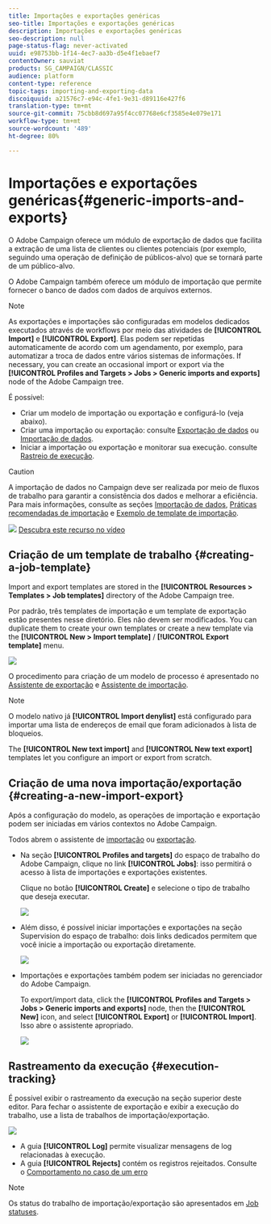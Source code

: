```yaml
---
title: Importações e exportações genéricas
seo-title: Importações e exportações genéricas
description: Importações e exportações genéricas
seo-description: null
page-status-flag: never-activated
uuid: e98753bb-1f14-4ec7-aa3b-d5e4f1ebaef7
contentOwner: sauviat
products: SG_CAMPAIGN/CLASSIC
audience: platform
content-type: reference
topic-tags: importing-and-exporting-data
discoiquuid: a21576c7-e94c-4fe1-9e31-d89116e427f6
translation-type: tm+mt
source-git-commit: 75cbb8d697a95f4cc07768e6cf3585e4e079e171
workflow-type: tm+mt
source-wordcount: '489'
ht-degree: 80%

---
```



# Importações e exportações genéricas{#generic-imports-and-exports}

O Adobe Campaign oferece um módulo de exportação de dados que facilita a extração de uma lista de clientes ou clientes potenciais (por exemplo, seguindo uma operação de definição de públicos-alvo) que se tornará parte de um público-alvo.

O Adobe Campaign também oferece um módulo de importação que permite fornecer o banco de dados com dados de arquivos externos.

>[!NOTE]
>
>As exportações e importações são configuradas em modelos dedicados executados através de workflows por meio das atividades de **[!UICONTROL Import]** e **[!UICONTROL Export]**. Elas podem ser repetidas automaticamente de acordo com um agendamento, por exemplo, para automatizar a troca de dados entre vários sistemas de informações. If necessary, you can create an occasional import or export via the **[!UICONTROL Profiles and Targets > Jobs > Generic imports and exports]** node of the Adobe Campaign tree.

É possível:

* Criar um modelo de importação ou exportação e configurá-lo (veja abaixo).
* Criar uma importação ou exportação: consulte [Exportação de dados](../../platform/using/exporting-data.md) ou [Importação de dados](../../platform/using/importing-data.md).
* Iniciar a importação ou exportação e monitorar sua execução. consulte [Rastreio de execução](#execution-tracking).

>[!CAUTION]
>
>A importação de dados no Campaign deve ser realizada por meio de fluxos de trabalho para garantir a consistência dos dados e melhorar a eficiência. Para mais informações, consulte as seções [Importação de dados](../../workflow/using/importing-data.md), [Práticas recomendadas de importação](../../workflow/using/importing-data.md#best-practices-when-importing-data) e [Exemplo de template de importação](../../workflow/using/importing-data.md#setting-up-a-recurring-import).

![](assets/do-not-localize/how-to-video.png) [Descubra este recurso no vídeo](../../platform/using/exporting-and-importing-profiles.md#import-profiles-video)

## Criação de um template de trabalho {#creating-a-job-template}

Import and export templates are stored in the **[!UICONTROL Resources > Templates > Job templates]** directory of the Adobe Campaign tree.

Por padrão, três templates de importação e um template de exportação estão presentes nesse diretório. Eles não devem ser modificados. You can duplicate them to create your own templates or create a new template via the **[!UICONTROL New > Import template]** / **[!UICONTROL Export template]** menu.

![](assets/s_ncs_user_export_wizard_template_create.png)

O procedimento para criação de um modelo de processo é apresentado no [Assistente de exportação](../../platform/using/exporting-data.md#export-wizard) e [Assistente de importação](../../platform/using/importing-data.md#import-wizard).

>[!NOTE]
>
>O modelo nativo já **[!UICONTROL Import denylist]** está configurado para importar uma lista de endereços de email que foram adicionados à lista de bloqueios.
> 
>The **[!UICONTROL New text import]** and **[!UICONTROL New text export]** templates let you configure an import or export from scratch.

## Criação de uma nova importação/exportação {#creating-a-new-import-export}

Após a configuração do modelo, as operações de importação e exportação podem ser iniciadas em vários contextos no Adobe Campaign.

Todos abrem o assistente de [importação](../../platform/using/importing-data.md) ou [exportação](../../platform/using/exporting-data.md#export-wizard).

* Na seção **[!UICONTROL Profiles and targets]** do espaço de trabalho do Adobe Campaign, clique no link **[!UICONTROL Jobs]**: isso permitirá o acesso à lista de importações e exportações existentes.

   Clique no botão **[!UICONTROL Create]** e selecione o tipo de trabalho que deseja executar.

   ![](assets/s_ncs_user_import_from_home.png)

* Além disso, é possível iniciar importações e exportações na seção Supervision do espaço de trabalho: dois links dedicados permitem que você inicie a importação ou exportação diretamente.

   ![](assets/s_ncs_user_import_from_production.png)

* Importações e exportações também podem ser iniciadas no gerenciador do Adobe Campaign.

   To export/import data, click the **[!UICONTROL Profiles and Targets > Jobs > Generic imports and exports]** node, then the **[!UICONTROL New]** icon, and select **[!UICONTROL Export]** or **[!UICONTROL Import]**. Isso abre o assistente apropriado.

   ![](assets/s_ncs_user_export_wizard_launch_from_menu.png)

## Rastreamento da execução {#execution-tracking}

É possível exibir o rastreamento da execução na seção superior deste editor. Para fechar o assistente de exportação e exibir a execução do trabalho, use a lista de trabalhos de importação/exportação.

![](assets/s_ncs_user_export_list_and_details.png)

* A guia **[!UICONTROL Log]** permite visualizar mensagens de log relacionadas à execução.
* A guia **[!UICONTROL Rejects]** contém os registros rejeitados. Consulte o [Comportamento no caso de um erro](../../platform/using/importing-data.md#behavior-in-the-event-of-an-error)

>[!NOTE]
>
>Os status do trabalho de importação/exportação são apresentados em [Job statuses](../../platform/using/importing-data.md#job-statuses).

